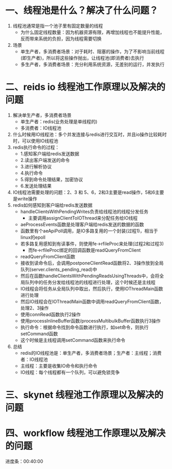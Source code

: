 # 一、线程池是什么？解决了什么问题？
1. 线程池通常是指一个池子里有固定数量的线程
	+ 为什么固定线程数量：因为机器资源有限，再增加线程也不能提升性能，反而带来系统的负担，因为线程需要切换
2. 场景
	+ 单生产者，多消费者场景：对于耗时、阻塞的操作，为了不影响当前线程(即生产者)，所以将这些操作抛出，让线程池(即消费者)去执行
	+ 多生产者，多消费者场景：充分利用系统资源，无差别的运行，并发执行


# 二、reids io 线程池工作原理以及解决的问题
1. 解决单生产者，多消费者场景
	+ 单生产者：redis(业务处理是单线程的)
	+ 多消费者：IO线程池
1. 什么时候用IO线程池：多个并发连接与redis进行交互时，并且io操作比较耗时时，可以使用IO线程池
2. redis执行命令的过程：
	+ 1.感知客户端给redis发送数据
	+ 2.读出客户端发送的命令
	+ 3.进行解析协议
	+ 4.执行命令
	+ 5.得到命令处理结果，加密协议
	+ 6.发送处理结果
3. IO线程池需要处理的问题：2、3 和  5、6，2和3主要是read操作，5和6主要是write操作
4. redis如何感知到客户端给redis发送数据
	+ handleClientsWithPendingWrites负责给线程池的线程分发任务
		+ 主要调用assignClientToIOThread来分配任务给IO线程
	+ aeProcessEvents函数是处理客户端给redis发送的数据的函数
	+ 函数里有个aeApiPoll调用，是IO多路复用的一个封装(过程1)，相当于linux的epoll
	+ 若多路复用感知到有读事件，则使用fe->rfileProc来处理(过程2和过程3)
		+ 而fe->rfileProc绑定的回调函数是readQueryFromClient
	+ readQueryFromClient函数
	+ 接收到读命令后，会调用postponeClientRead函数将2、3操作放到全局队列(server.clients_pending_read)中
	+ 然后在函数handleClientsWithPendingReadsUsingThreads中，会将全局队列中的任务分发给线程池的线程进行处理，这个时候还是主线程
	+ IO线程会将任务从全局队列中取出，然后执行，使用IOThreadMain函数进行处理
	+ 然后IO线程会在IOThreadMain函数中调用readQueryFromClient函数，处理2、3操作
	+ 使用connRead函数执行2操作
	+ 使用processInlineBuffer函数/processMultibulkBuffer函数执行3操作
	+ 执行命令：根据命令找到命令函数进行执行，如set命令，则执行setCommand函数
	+ 这个时候是主线程调用setCommand函数来执行命令
5. 总结
	+ redis的IO线程池是：单生产者，多消费者场景；生产者：主线程；消费者：IO线程池
	+ 主线程：主要是收集IO命令和执行命令
	+ IO线程：每个线程都有一个队列，可以避免锁竞争


# 三、skynet 线程池工作原理以及解决的问题


# 四、workflow 线程池工作原理以及解决的问题



进度条：00:40:00